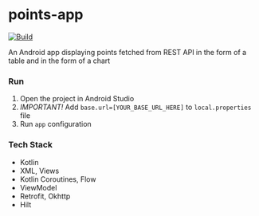 # points-app
[![Build](https://github.com/overpas/points-app/actions/workflows/build.yml/badge.svg)](https://github.com/overpas/points-app/actions/workflows/build.yml)

An Android app displaying points fetched from REST API in the form of a table and in the form of a chart 

### Run

1. Open the project in Android Studio
2. *IMPORTANT!* Add `base.url=[YOUR_BASE_URL_HERE]` to `local.properties` file
3. Run `app` configuration

### Tech Stack
- Kotlin
- XML, Views
- Kotlin Coroutines, Flow
- ViewModel
- Retrofit, Okhttp
- Hilt